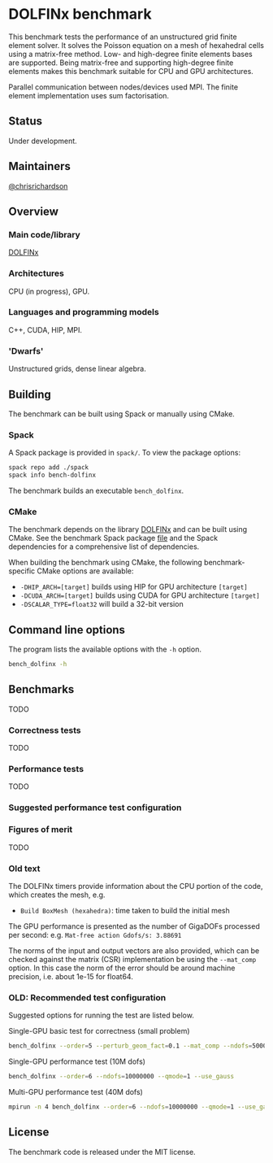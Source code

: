 # DOLFINx benchmark

This benchmark tests the performance of an unstructured grid finite element
solver. It solves the Poisson equation on a mesh of hexahedral cells
using a matrix-free method. Low- and high-degree finite elements bases
are supported. Being matrix-free and supporting high-degree finite
elements makes this benchmark suitable for CPU and GPU architectures.

Parallel communication between nodes/devices used MPI. The finite
element implementation uses sum factorisation.

## Status

Under development.

## Maintainers

[@chrisrichardson](https://www.github.com/chrisrichardson)

## Overview

### Main code/library

[DOLFINx](https://github.com/fenics/dolfinx)

### Architectures

CPU (in progress), GPU.

### Languages and programming models

C++, CUDA, HIP, MPI.

### 'Dwarfs'

Unstructured grids, dense linear algebra.

## Building

The benchmark can be built using Spack or manually using CMake.

### Spack

A Spack package is provided in `spack/`. To view the package options:
```bash
spack repo add ./spack
spack info bench-dolfinx
```
The benchmark builds an executable `bench_dolfinx`.


### CMake

The benchmark depends on the library
[DOLFINx](https://github.com/fenics/dolfinx) and can be built using
CMake. See the benchmark Spack package
[file](spack/packages/bench-dolfinx/package.py) and the Spack
dependencies for a comprehensive list of dependencies.

When building the benchmark using CMake, the following
benchmark-specific CMake options are available:
* `-DHIP_ARCH=[target]` builds using HIP for GPU architecture `[target]`
* `-DCUDA_ARCH=[target]` builds using CUDA for GPU architecture `[target]`
* `-DSCALAR_TYPE=float32` will build a 32-bit version

## Command line options

The program lists the available options with the `-h` option.
```bash
bench_dolfinx -h
```

## Benchmarks

TODO

### Correctness tests

TODO

### Performance tests

TODO

### Suggested performance test configuration


### Figures of merit

TODO


### Old text

The DOLFINx timers provide information about the CPU portion of the
code, which creates the mesh, e.g.
- `Build BoxMesh (hexahedra)`: time taken to build the initial mesh

The GPU performance is presented as the number of GigaDOFs processed per
second: e.g. `Mat-free action Gdofs/s: 3.88691`

The norms of the input and output vectors are also provided, which can
be checked against the matrix (CSR) implementation be using the
`--mat_comp` option. In this case the norm of the error should be around
machine precision, i.e. about 1e-15 for float64.

### OLD: Recommended test configuration

Suggested options for running the test are listed below.

Single-GPU basic test for correctness (small problem)
```bash
bench_dolfinx --order=5 --perturb_geom_fact=0.1 --mat_comp --ndofs=5000
```

Single-GPU performance test (10M dofs)
```bash
bench_dolfinx --order=6 --ndofs=10000000 --qmode=1 --use_gauss
```

Multi-GPU performance test (40M dofs)
```bash
mpirun -n 4 bench_dolfinx --order=6 --ndofs=10000000 --qmode=1 --use_gauss
```

## License

The benchmark code is released under the MIT license.
